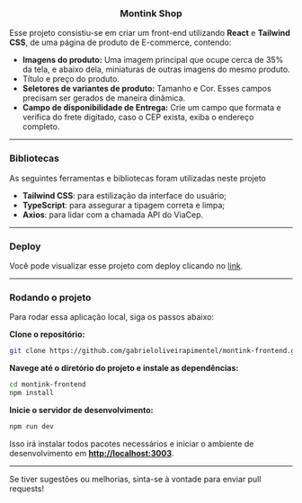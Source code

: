 <h3 align="center">
  Montink Shop
</h3>

Esse projeto consistiu-se em criar um front-end utilizando <b>React</b> e <b>Tailwind CSS</b>, de uma página de produto de E-commerce, contendo:
- **Imagens do produto:** Uma imagem principal que ocupe cerca de 35% da tela, e abaixo dela, miniaturas de outras imagens do mesmo produto.
- Título e preço do produto.
- **Seletores de variantes de produto:** Tamanho e Cor. Esses campos precisam ser gerados de maneira dinâmica.
- **Campo de disponibilidade de Entrega:** Crie um campo que formata e verifica do frete digitado, caso o CEP exista, exiba o endereço completo.

---

### Bibliotecas 
As seguintes ferramentas e bibliotecas foram utilizadas neste projeto

- <b>Tailwind CSS</b>: para estilização da interface do usuário;
- <b>TypeScript</b>: para assegurar a tipagem correta e limpa;
- <b>Axios</b>: para lidar com a chamada API do ViaCep.

---

### Deploy

Você pode visualizar esse projeto com deploy clicando no [link](https://montink-frontend.vercel.app/).

---

### Rodando o projeto
Para rodar essa aplicação local, siga os passos abaixo:

**Clone o repositório:**

```bash
git clone https://github.com/gabrieloliveirapimentel/montink-frontend.git
```

**Navege até o diretório do projeto e instale as dependências:**
```bash
cd montink-frontend
npm install
```

**Inicie o servidor de desenvolvimento:**
```bash
npm run dev
```

Isso irá instalar todos pacotes necessários e iniciar o ambiente de desenvolvimento em [**http://localhost:3003**](http://localhost:3003).

---
Se tiver sugestões ou melhorias, sinta-se à vontade para enviar pull requests!
